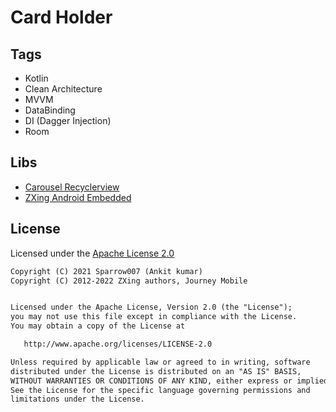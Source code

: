 # Card Holder

## Tags

- Kotlin
- Clean Architecture
- MVVM
- DataBinding
- DI (Dagger Injection)
- Room

## Libs

- [Carousel Recyclerview][1]
- [ZXing Android Embedded][2]

## License

Licensed under the [Apache License 2.0][3]

```xml
Copyright (C) 2021 Sparrow007 (Ankit kumar)
Copyright (C) 2012-2022 ZXing authors, Journey Mobile


Licensed under the Apache License, Version 2.0 (the "License");
you may not use this file except in compliance with the License.
You may obtain a copy of the License at

   http://www.apache.org/licenses/LICENSE-2.0

Unless required by applicable law or agreed to in writing, software
distributed under the License is distributed on an "AS IS" BASIS,
WITHOUT WARRANTIES OR CONDITIONS OF ANY KIND, either express or implied.
See the License for the specific language governing permissions and
limitations under the License.
```

[1]: https://github.com/sparrow007/CarouselRecyclerview
[2]: https://github.com/journeyapps/zxing-android-embedded
[3]: http://www.apache.org/licenses/LICENSE-2.0
